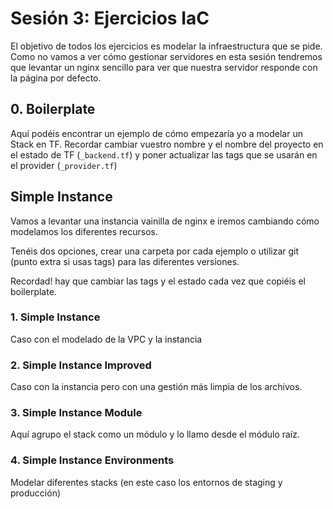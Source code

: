# Sesión 3: Ejercicios IaC

El objetivo de todos los ejercicios es modelar la infraestructura que se pide. Como no vamos a ver cómo gestionar servidores en esta sesión tendremos que levantar un nginx sencillo para ver que nuestra servidor responde con la página por defecto.

## 0. Boilerplate
Aquí podéis encontrar un ejemplo de cómo empezaría yo a modelar un Stack en TF. Recordar cambiar vuestro nombre y el nombre del proyecto en el estado de TF (`_backend.tf`) y poner actualizar las tags que se usarán en el provider (`_provider.tf`)

## Simple Instance
Vamos a levantar una instancia vainilla de nginx e iremos cambiando cómo modelamos los diferentes recursos.

Tenéis dos opciones, crear una carpeta por cada ejemplo o utilizar git (punto extra si usas tags) para las diferentes versiones.

Recordad! hay que cambiar las tags y el estado cada vez que copiéis el boilerplate.

### 1. Simple Instance
Caso con el modelado de la VPC y la instancia

### 2. Simple Instance Improved
Caso con la instancia pero con una gestión más limpia de los archivos.

### 3. Simple Instance Module
Aquí agrupo el stack como un módulo y lo llamo desde el módulo raíz.

### 4. Simple Instance Environments
Modelar diferentes stacks (en este caso los entornos de staging y producción)
